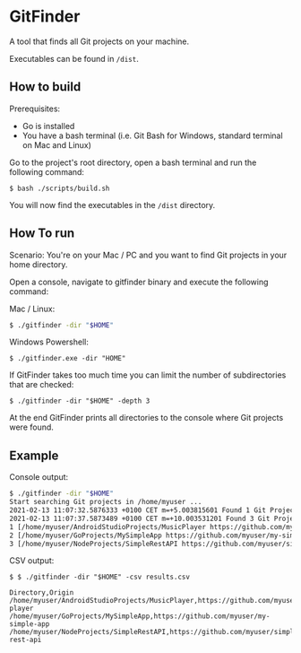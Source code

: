 # GitFinder

A tool that finds all Git projects on your machine.

Executables can be found in `/dist`.

## How to build

Prerequisites:

- Go is installed
- You have a bash terminal (i.e. Git Bash for Windows, standard terminal on Mac and Linux)

Go to the project's root directory, open a bash terminal and run the following command:

```
$ bash ./scripts/build.sh
```

You will now find the executables in the `/dist` directory.

## How To run

Scenario: You're on your Mac / PC and you want to find Git projects in your home directory.

Open a console, navigate to gitfinder binary and execute the following command:

Mac / Linux:

```bash
$ ./gitfinder -dir "$HOME"
```

Windows Powershell:

```
$ ./gitfinder.exe -dir "HOME"
```

If GitFinder takes too much time you can limit the number of subdirectories that are checked:

```
$ ./gitfinder -dir "$HOME" -depth 3
```

At the end GitFinder prints all directories to the console where Git projects were found.

## Example

Console output:

```bash
$ ./gitfinder -dir "$HOME"
Start searching Git projects in /home/myuser ...
2021-02-13 11:07:32.5876333 +0100 CET m=+5.003815601 Found 1 Git Projects
2021-02-13 11:07:37.5873489 +0100 CET m=+10.003531201 Found 3 Git Projects
1 [/home/myuser/AndroidStudioProjects/MusicPlayer https://github.com/myuser/music-player]
2 [/home/myuser/GoProjects/MySimpleApp https://github.com/myuser/my-simple-app]
3 [/home/myuser/NodeProjects/SimpleRestAPI https://github.com/myuser/simple-rest-api]
```

CSV output:

```
$ $ ./gitfinder -dir "$HOME" -csv results.csv
```

```csv
Directory,Origin
/home/myuser/AndroidStudioProjects/MusicPlayer,https://github.com/myuser/music-player
/home/myuser/GoProjects/MySimpleApp,https://github.com/myuser/my-simple-app
/home/myuser/NodeProjects/SimpleRestAPI,https://github.com/myuser/simple-rest-api
```
